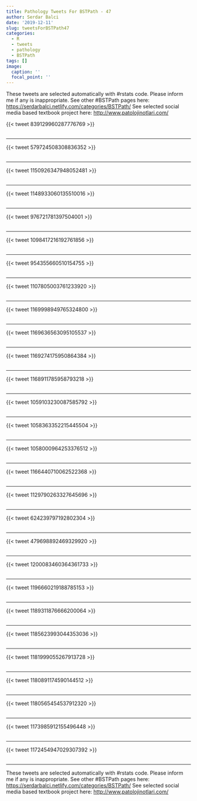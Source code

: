 ```yaml
---
title: Pathology Tweets For BSTPath - 47
author: Serdar Balci
date: '2019-12-11'
slug: tweetsForBSTPath47
categories:
  - R
  - tweets
  - pathology
  - BSTPath
tags: []
image:
  caption: ''
  focal_point: ''
---
```



These tweets are selected automatically with #rstats code. Please inform me if any is inappropriate.
See other #BSTPath pages here: https://serdarbalci.netlify.com/categories/BSTPath/ 
See selected social media based textbook project here: http://www.patolojinotlari.com/

{{< tweet 839129960287776769 >}}
<br>
<br>
<hr>
{{< tweet 579724508308836352 >}}
<br>
<br>
<hr>
{{< tweet 1150926347948052481 >}}
<br>
<br>
<hr>
{{< tweet 1148933060135510016 >}}
<br>
<br>
<hr>
{{< tweet 976721781397504001 >}}
<br>
<br>
<hr>
{{< tweet 1098417216192761856 >}}
<br>
<br>
<hr>
{{< tweet 954355660510154755 >}}
<br>
<br>
<hr>
{{< tweet 1107805003761233920 >}}
<br>
<br>
<hr>
{{< tweet 1169998949765324800 >}}
<br>
<br>
<hr>
{{< tweet 1169636563095105537 >}}
<br>
<br>
<hr>
{{< tweet 1169274175950864384 >}}
<br>
<br>
<hr>
{{< tweet 1168911785958793218 >}}
<br>
<br>
<hr>
{{< tweet 1059103230087585792 >}}
<br>
<br>
<hr>
{{< tweet 1058363352215445504 >}}
<br>
<br>
<hr>
{{< tweet 1058000964253376512 >}}
<br>
<br>
<hr>
{{< tweet 1166440710062522368 >}}
<br>
<br>
<hr>
{{< tweet 1129790263327645696 >}}
<br>
<br>
<hr>
{{< tweet 624239797192802304 >}}
<br>
<br>
<hr>
{{< tweet 479698892469329920 >}}
<br>
<br>
<hr>
{{< tweet 1200083460364361733 >}}
<br>
<br>
<hr>
{{< tweet 1196660219188785153 >}}
<br>
<br>
<hr>
{{< tweet 1189311876666200064 >}}
<br>
<br>
<hr>
{{< tweet 1185623993044353036 >}}
<br>
<br>
<hr>
{{< tweet 1181999055267913728 >}}
<br>
<br>
<hr>
{{< tweet 1180891174590144512 >}}
<br>
<br>
<hr>
{{< tweet 1180565454537912320 >}}
<br>
<br>
<hr>
{{< tweet 1173985912155496448 >}}
<br>
<br>
<hr>
{{< tweet 1172454947029307392 >}}
<br>
<br>
<hr>


These tweets are selected automatically with #rstats code. Please inform me if any is inappropriate.
See other #BSTPath pages here: https://serdarbalci.netlify.com/categories/BSTPath/ 
See selected social media based textbook project here: http://www.patolojinotlari.com/
